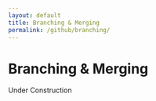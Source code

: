 ```yaml
---
layout: default
title: Branching & Merging
permalink: /github/branching/
---
```


# Branching & Merging

Under Construction
